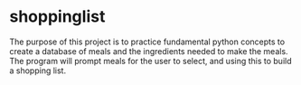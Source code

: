 # shoppinglist

The purpose of this project is to practice fundamental python concepts to create a database of meals and the ingredients needed to make the meals. The program will prompt meals for the user to select, and using this to build a shopping list. 